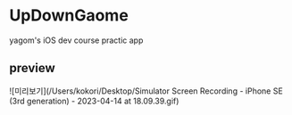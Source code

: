 # UpDownGaome
yagom's iOS dev course practic app

## preview

![미리보기](/Users/kokori/Desktop/Simulator Screen Recording - iPhone SE (3rd generation) - 2023-04-14 at 18.09.39.gif)
